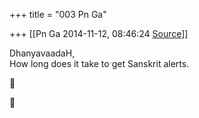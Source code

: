 +++
title = "003 Pn Ga"

+++
[[Pn Ga	2014-11-12, 08:46:24 [Source](https://groups.google.com/g/samskrita/c/oYbuoBFgTeU)]]



DhanyavaadaH,  
How long does it take to get Sanskrit alerts.  





